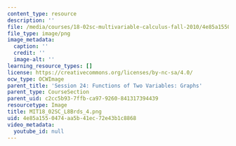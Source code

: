 ```yaml
---
content_type: resource
description: ''
file: /media/courses/18-02sc-multivariable-calculus-fall-2010/4e85a1550474aa5b41ec72e43b1c8868_MIT18_02SC_L8Brds_4.png
file_type: image/png
image_metadata:
  caption: ''
  credit: ''
  image-alt: ''
learning_resource_types: []
license: https://creativecommons.org/licenses/by-nc-sa/4.0/
ocw_type: OCWImage
parent_title: 'Session 24: Functions of Two Variables: Graphs'
parent_type: CourseSection
parent_uid: c2cc5b93-7ffb-ca97-9260-841317394439
resourcetype: Image
title: MIT18_02SC_L8Brds_4.png
uid: 4e85a155-0474-aa5b-41ec-72e43b1c8868
video_metadata:
  youtube_id: null
---
```

